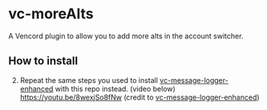 # vc-moreAlts
A Vencord plugin to allow you to add more alts in the account switcher.
## How to install
2. Repeat the same steps you used to install [vc-message-logger-enhanced](https://github.com/Syncxv/vc-message-logger-enhanced/) with this repo instead. (video below)
   https://youtu.be/8wexjSo8fNw
   (credit to [vc-message-logger-enhanced](https://github.com/Syncxv/vc-message-logger-enhanced/?tab=readme-ov-file#how-to-install))
